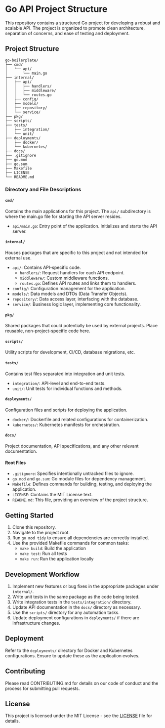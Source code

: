 # Go API Project Structure

This repository contains a structured Go project for developing a robust and scalable API. The project is organized to promote clean architecture, separation of concerns, and ease of testing and deployment.

## Project Structure

```
go-boilerplate/
├── cmd/
│   └── api/
│       └── main.go
├── internal/
│   ├── api/
│   │   ├── handlers/
│   │   ├── middleware/
│   │   └── routes.go
│   ├── config/
│   ├── models/
│   ├── repository/
│   └── service/
├── pkg/
├── scripts/
├── tests/
│   ├── integration/
│   └── unit/
├── deployments/
│   ├── docker/
│   └── kubernetes/
├── docs/
├── .gitignore
├── go.mod
├── go.sum
├── Makefile
├── LICENSE
└── README.md
```

### Directory and File Descriptions

#### `cmd/`
Contains the main applications for this project. The `api/` subdirectory is where the main.go file for starting the API server resides.

- `api/main.go`: Entry point of the application. Initializes and starts the API server.

#### `internal/`
Houses packages that are specific to this project and not intended for external use.

- `api/`: Contains API-specific code.
  - `handlers/`: Request handlers for each API endpoint.
  - `middleware/`: Custom middleware functions.
  - `routes.go`: Defines API routes and links them to handlers.
- `config/`: Configuration management for the application.
- `models/`: Data models and DTOs (Data Transfer Objects).
- `repository/`: Data access layer, interfacing with the database.
- `service/`: Business logic layer, implementing core functionality.

#### `pkg/`
Shared packages that could potentially be used by external projects. Place reusable, non-project-specific code here.

#### `scripts/`
Utility scripts for development, CI/CD, database migrations, etc.

#### `tests/`
Contains test files separated into integration and unit tests.

- `integration/`: API-level and end-to-end tests.
- `unit/`: Unit tests for individual functions and methods.

#### `deployments/`
Configuration files and scripts for deploying the application.

- `docker/`: Dockerfile and related configurations for containerization.
- `kubernetes/`: Kubernetes manifests for orchestration.

#### `docs/`
Project documentation, API specifications, and any other relevant documentation.

#### Root Files
- `.gitignore`: Specifies intentionally untracked files to ignore.
- `go.mod` and `go.sum`: Go module files for dependency management.
- `Makefile`: Defines commands for building, testing, and deploying the application.
- `LICENSE`: Contains the MIT License text.
- `README.md`: This file, providing an overview of the project structure.

## Getting Started

1. Clone this repository.
2. Navigate to the project root.
3. Run `go mod tidy` to ensure all dependencies are correctly installed.
4. Use the provided Makefile commands for common tasks:
   - `make build`: Build the application
   - `make test`: Run all tests
   - `make run`: Run the application locally

## Development Workflow

1. Implement new features or bug fixes in the appropriate packages under `internal/`.
2. Write unit tests in the same package as the code being tested.
3. Write integration tests in the `tests/integration/` directory.
4. Update API documentation in the `docs/` directory as necessary.
5. Use the `scripts/` directory for any automation tasks.
6. Update deployment configurations in `deployments/` if there are infrastructure changes.

## Deployment

Refer to the `deployments/` directory for Docker and Kubernetes configurations. Ensure to update these as the application evolves.

## Contributing

Please read CONTRIBUTING.md for details on our code of conduct and the process for submitting pull requests.

## License

This project is licensed under the MIT License - see the [LICENSE](LICENSE) file for details.